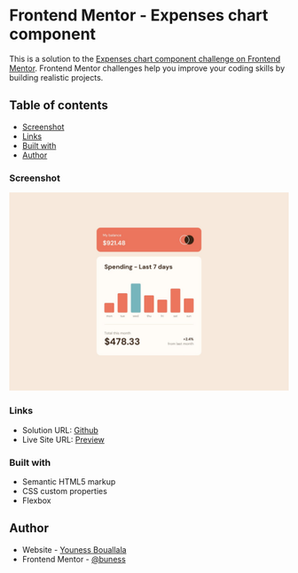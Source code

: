 # Frontend Mentor - Expenses chart component

This is a solution to the [Expenses chart component challenge on Frontend Mentor](https://www.frontendmentor.io/challenges/expenses-chart-component-e7yJBUdjwt).
Frontend Mentor challenges help you improve your coding skills by building realistic projects.

## Table of contents

-   [Screenshot](#screenshot)
-   [Links](#links)
-   [Built with](#built-with)
-   [Author](#author)

### Screenshot

![](./assets/screenshot.jpg)

### Links

-   Solution URL: [Github](https://github.com/buness/expenses-chart-component)
-   Live Site URL: [Preview](https://younessbouallala.me/expenses-chart-component)

### Built with

-   Semantic HTML5 markup
-   CSS custom properties
-   Flexbox

## Author

-   Website - [Youness Bouallala](https://younessbouallala.me)
-   Frontend Mentor - [@buness](https://www.frontendmentor.io/profile/buness)
